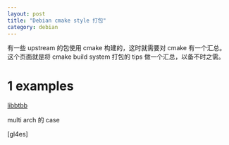 ```yaml
---
layout: post
title: "Debian cmake style 打包"
category: debian
---
```


有一些 upstream 的包使用 cmake 构建的，这时就需要对 cmake 有一个汇总。 这个页面就是将 cmake build system 打包的 tips 做一个汇总，以备不时之需。

# 1 examples

[libbtbb](https://sources.debian.org/src/libbtbb/2018.12.R1-1/debian/)

multi arch 的 case

[gl4es]

